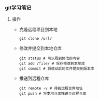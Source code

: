 ### git学习笔记

1. 操作

   - 克隆远程项目到本地

     ```
     git clone /url/
     ```

   - 修改并提交到本地仓库

     ```
     git status # 可以看到修改的内容
     git add /file/ # 保存修改到本地库
     git commit # 将改动后的文件提交到版本库
     ```

   - 推送到远程仓库

     ```
     git remote -v # 得到远程仓库地址
     git push # 将本地仓库推送至远程仓库
     ```